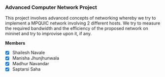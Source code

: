 ### Advanced Computer Network Project

This project involves advanced concepts of networking whereby we try to implement a MPQUIC network involving 2 different hosts. We try to measure the required bandwidth and the efficiency of the proposed network on mininet and try to improvise upon it, if any.

**Members**
- [x] Shailesh Navale
- [x] Manisha Jhunjhunwala
- [x] Madhur Navandar
- [x] Saptarsi Saha
